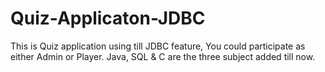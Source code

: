# Quiz-Applicaton-JDBC
This is Quiz application using till JDBC feature, You could participate as either Admin or Player. Java, SQL &amp; C are the three subject added till now.
